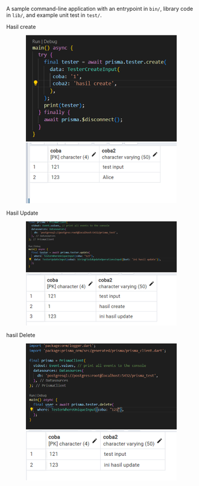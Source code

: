 A sample command-line application with an entrypoint in `bin/`, library code
in `lib/`, and example unit test in `test/`.

Hasil create
<p align="center">
  <img width="400" src="https://github.com/abybrandon/prisma_orm_tester/blob/main/2.png?raw=true">
<img width="400" src="https://github.com/abybrandon/prisma_orm_tester/blob/main/1.png?raw=true">


</p>
Hasil Update
<p align="center">
  <img width="400" src="https://github.com/abybrandon/prisma_orm_tester/blob/main/3.png?raw=true">
  <img width="400" src="https://github.com/abybrandon/prisma_orm_tester/blob/main/4.png?raw=true">
</p>

hasil Delete


<p align="center">
  <img width="400" src="https://github.com/abybrandon/prisma_orm_tester/blob/main/5.png?raw=true">
  <img width="400" src="https://github.com/abybrandon/prisma_orm_tester/blob/main/6.png?raw=true">
</p>
